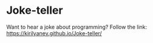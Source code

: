 # Joke-teller
Want to hear a joke about programming? Follow the link:
https://kirilyanev.github.io/Joke-teller/

